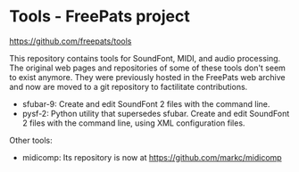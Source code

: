 # Tools - FreePats project

https://github.com/freepats/tools

This repository contains tools for SoundFont, MIDI, and audio processing. The original web pages and repositories of some of these tools don't seem to exist anymore. They were previously hosted in the FreePats web archive and now are moved to a git repository to factilitate contributions.

* sfubar-9: Create and edit SoundFont 2 files with the command line.
* pysf-2: Python utility that supersedes sfubar. Create and edit SoundFont 2
  files with the command line, using XML configuration files.

Other tools:

* midicomp: Its repository is now at https://github.com/markc/midicomp
